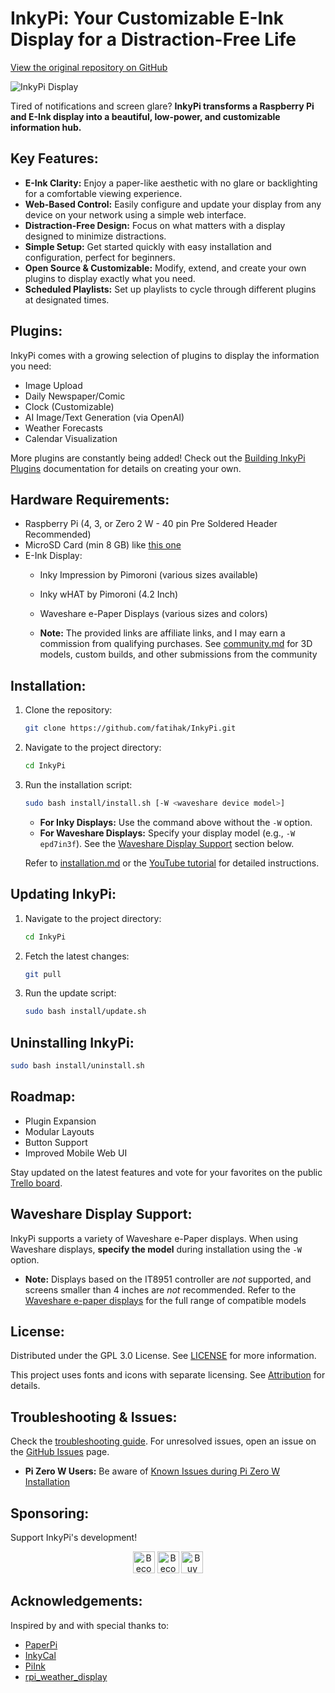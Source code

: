 # InkyPi: Your Customizable E-Ink Display for a Distraction-Free Life

[View the original repository on GitHub](https://github.com/fatihak/InkyPi)

<img src="./docs/images/inky_clock.jpg" alt="InkyPi Display" />

Tired of notifications and screen glare? **InkyPi transforms a Raspberry Pi and E-Ink display into a beautiful, low-power, and customizable information hub.**

## Key Features:

*   **E-Ink Clarity:** Enjoy a paper-like aesthetic with no glare or backlighting for a comfortable viewing experience.
*   **Web-Based Control:** Easily configure and update your display from any device on your network using a simple web interface.
*   **Distraction-Free Design:** Focus on what matters with a display designed to minimize distractions.
*   **Simple Setup:** Get started quickly with easy installation and configuration, perfect for beginners.
*   **Open Source & Customizable:** Modify, extend, and create your own plugins to display exactly what you need.
*   **Scheduled Playlists:** Set up playlists to cycle through different plugins at designated times.

## Plugins:

InkyPi comes with a growing selection of plugins to display the information you need:

*   Image Upload
*   Daily Newspaper/Comic
*   Clock (Customizable)
*   AI Image/Text Generation (via OpenAI)
*   Weather Forecasts
*   Calendar Visualization

More plugins are constantly being added!  Check out the [Building InkyPi Plugins](./docs/building_plugins.md) documentation for details on creating your own.

## Hardware Requirements:

*   Raspberry Pi (4, 3, or Zero 2 W - 40 pin Pre Soldered Header Recommended)
*   MicroSD Card (min 8 GB) like [this one](https://amzn.to/3G3Tq9W)
*   E-Ink Display:
    *   Inky Impression by Pimoroni (various sizes available)
    *   Inky wHAT by Pimoroni (4.2 Inch)
    *   Waveshare e-Paper Displays (various sizes and colors)

    *   **Note:** The provided links are affiliate links, and I may earn a commission from qualifying purchases.
    See [community.md](./docs/community.md) for 3D models, custom builds, and other submissions from the community

## Installation:

1.  Clone the repository:
    ```bash
    git clone https://github.com/fatihak/InkyPi.git
    ```
2.  Navigate to the project directory:
    ```bash
    cd InkyPi
    ```
3.  Run the installation script:
    ```bash
    sudo bash install/install.sh [-W <waveshare device model>]
    ```

    *   **For Inky Displays:**  Use the command above without the `-W` option.
    *   **For Waveshare Displays:**  Specify your display model (e.g., `-W epd7in3f`). See the [Waveshare Display Support](#waveshare-display-support) section below.

    Refer to [installation.md](./docs/installation.md) or the [YouTube tutorial](https://youtu.be/L5PvQj1vfC4) for detailed instructions.

## Updating InkyPi:

1.  Navigate to the project directory:
    ```bash
    cd InkyPi
    ```
2.  Fetch the latest changes:
    ```bash
    git pull
    ```
3.  Run the update script:
    ```bash
    sudo bash install/update.sh
    ```

## Uninstalling InkyPi:

```bash
sudo bash install/uninstall.sh
```

## Roadmap:

*   Plugin Expansion
*   Modular Layouts
*   Button Support
*   Improved Mobile Web UI

Stay updated on the latest features and vote for your favorites on the public [Trello board](https://trello.com/b/SWJYWqe4/inkypi).

## Waveshare Display Support:

InkyPi supports a variety of Waveshare e-Paper displays.  When using Waveshare displays, **specify the model** during installation using the `-W` option.

*   **Note:** Displays based on the IT8951 controller are *not* supported, and screens smaller than 4 inches are *not* recommended. Refer to the [Waveshare e-paper displays](https://www.waveshare.com/product/raspberry-pi/displays/e-paper.htm?&aff_id=111126) for the full range of compatible models

## License:

Distributed under the GPL 3.0 License. See [LICENSE](./LICENSE) for more information.

This project uses fonts and icons with separate licensing. See [Attribution](./docs/attribution.md) for details.

## Troubleshooting & Issues:

Check the [troubleshooting guide](./docs/troubleshooting.md).  For unresolved issues, open an issue on the [GitHub Issues](https://github.com/fatihak/InkyPi/issues) page.
*   **Pi Zero W Users:** Be aware of [Known Issues during Pi Zero W Installation](./docs/troubleshooting.md#known-issues-during-pi-zero-w-installation)

## Sponsoring:

Support InkyPi's development!

<p align="center">
<a href="https://github.com/sponsors/fatihak" target="_blank"><img src="https://user-images.githubusercontent.com/345274/133218454-014a4101-b36a-48c6-a1f6-342881974938.png" alt="Become a Patreon" height="35" width="auto"></a>
<a href="https://www.patreon.com/akzdev" target="_blank"><img src="https://c5.patreon.com/external/logo/become_a_patron_button.png" alt="Become a Patreon" height="35" width="auto"></a>
<a href="https://www.buymeacoffee.com/akzdev" target="_blank"><img src="https://cdn.buymeacoffee.com/buttons/default-orange.png" alt="Buy Me A Coffee" height="35" width="auto"></a>
</p>

## Acknowledgements:

Inspired by and with special thanks to:

*   [PaperPi](https://github.com/txoof/PaperPi)
*   [InkyCal](https://github.com/aceinnolab/Inkycal)
*   [PiInk](https://github.com/tlstommy/PiInk)
*   [rpi_weather_display](https://github.com/sjnims/rpi_weather_display)